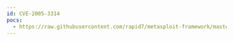 ```yaml
---
id: CVE-2005-3314
pocs:
  - https://raw.githubusercontent.com/rapid7/metasploit-framework/master/modules/exploits/windows/imap/novell_netmail_status.rb
---
```

